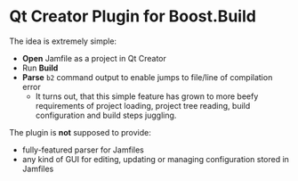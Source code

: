 Qt Creator Plugin for Boost.Build
=================================

The idea is extremely simple:

* **Open** Jamfile as a project in Qt Creator
* Run **Build**
* **Parse** ```b2``` command output to enable jumps to file/line of compilation error 
  * It turns out, that this simple feature has grown to more beefy
    requirements of project loading, project tree reading,
	build configuration and build steps juggling.

The plugin is **not** supposed to provide:
* fully-featured parser for Jamfiles
* any kind of GUI for editing, updating or managing configuration stored in Jamfiles